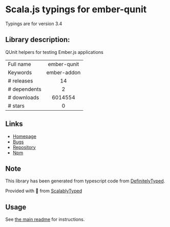 
# Scala.js typings for ember-qunit

Typings are for version 3.4

## Library description:
QUnit helpers for testing Ember.js applications

|                    |                 |
| ------------------ | :-------------: |
| Full name          | ember-qunit |
| Keywords           | ember-addon |
| # releases         | 14 |
| # dependents       | 2 |
| # downloads        | 6014554 |
| # stars            | 0 |

## Links
- [Homepage](https://github.com/emberjs/ember-qunit#readme)
- [Bugs](https://github.com/emberjs/ember-qunit/issues)
- [Repository](https://github.com/emberjs/ember-qunit)
- [Npm](https://www.npmjs.com/package/ember-qunit)
    


## Note
This library has been generated from typescript code from [DefinitelyTyped](https://definitelytyped.org).

Provided with :purple_heart: from [ScalablyTyped](https://github.com/oyvindberg/ScalablyTyped)

## Usage
See [the main readme](../../readme.md) for instructions.


